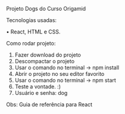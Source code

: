 Projeto Dogs do Curso Origamid

Tecnologias usadas:

• React, HTML e CSS.

Como rodar projeto:
1. Fazer download do projeto
2. Descompactar o projeto
3. Usar o comando no terminal -> npm install
4. Abrir o projeto no seu editor favorito
5. Usar o comando no terminal -> npm start
6. Teste a vontade. :)
7. Usuário e senha: dog

Obs: Guia de referência para React

